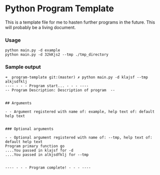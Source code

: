 # Python Program Template

This is a template file for me to hasten further programs in the future.  This will probably be a living document.

### Usage

```
python main.py -d example
python main.py -d 32kKjs2 --tmp ./tmp_directory

```

### Sample output
```
➜  program-template git:(master) ✗ python main.py -d klajsf --tmp alkjsdfklj
---- - - - Program start... - - - ----
-- Program Description: Description of program  --


## Arguments

- - Argument registered with name of: example, help text of: default help text


### Optional arguments

- - Optional argument registered with name of: --tmp, help text of: default help text
Program primary function go
....You passed in klajsf for -d
....You passed in alkjsdfklj for --tmp


---- - - - Program complete! - - - ----
```

